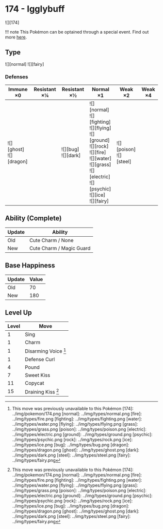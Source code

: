 # 174 - Igglybuff
![][174]

!!! note
    This Pokémon can be optained through a special event. Find out more [here](../../special_events/#baby-pokemon-egg-gift).

## Type

![][normal]  ![][fairy]

### Defenses

Immune ×0                      | Resistant ×¼ | Resistant ×½               | Normal ×1                                                                                                                                                                                  | Weak ×2                        | Weak ×4 | 
---                            | ---          | ---                        | ---                                                                                                                                                                                        | ---                            | ---     | 
![][ghost]<br> ![][dragon]<br> |              | ![][bug]<br> ![][dark]<br> | ![][normal]<br> ![][fighting]<br> ![][flying]<br> ![][ground]<br> ![][rock]<br> ![][fire]<br> ![][water]<br> ![][grass]<br> ![][electric]<br> ![][psychic]<br> ![][ice]<br> ![][fairy]<br> | ![][poison]<br> ![][steel]<br> |         | 

## Ability (Complete)

Update | Ability                  | 
---    | ---                      | 
Old    | Cute Charm / None        | 
New    | Cute Charm / Magic Guard | 

## Base Happiness

Update | Value | 
---    | ---   | 
Old    | 70    | 
New    | 180   | 

## Level Up

Level | Move                 | 
---   | ---                  | 
1     | Sing                 | 
1     | Charm                | 
1     | Disarming Voice [^1] | 
1     | Defense Curl         | 
4     | Pound                | 
7     | Sweet Kiss           | 
11    | Copycat              | 
15    | Draining Kiss [^1]   | 

[^1]: This move was previously unavailable to this Pokémon
[174]: ../img/pokemon/174.png
[normal]: ../img/types/normal.png
[fire]: ../img/types/fire.png
[fighting]: ../img/types/fighting.png
[water]: ../img/types/water.png
[flying]: ../img/types/flying.png
[grass]: ../img/types/grass.png
[poison]: ../img/types/poison.png
[electric]: ../img/types/electric.png
[ground]: ../img/types/ground.png
[psychic]: ../img/types/psychic.png
[rock]: ../img/types/rock.png
[ice]: ../img/types/ice.png
[bug]: ../img/types/bug.png
[dragon]: ../img/types/dragon.png
[ghost]: ../img/types/ghost.png
[dark]: ../img/types/dark.png
[steel]: ../img/types/steel.png
[fairy]: ../img/types/fairy.png
